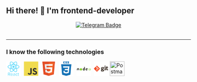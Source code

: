 ## Hi there! 👋 I'm frontend-developer
<div id="header" align="center">

<div id="badges__social">
		<a href="https://t.me/nikita_0071">
			<img src="https://img.shields.io/badge/telegram-blue?logo=telegram&logoColor=white&style=for-the-badge"
				alt="Telegram Badge" />
		</a>
	</div>

<img src="https://komarev.com/ghpvc/?username=Racio-begin&style=flat-square&color=blue" alt="" />
</div>

---

### I know the following technologies
<div id="my-techs">
	<img src="https://github.com/devicons/devicon/blob/master/icons/react/react-original-wordmark.svg" title="React"
		alt="React" width="40" height="40" />&nbsp;
	<img src="https://github.com/devicons/devicon/blob/master/icons/javascript/javascript-original.svg" title="JavaScript"
		alt="JavaScript" width="40" height="40" />&nbsp;
	<img src="https://github.com/devicons/devicon/blob/master/icons/html5/html5-original.svg" title="HTML5" alt="HTML"
		width="40" height="40" />&nbsp;
	<img src="https://github.com/devicons/devicon/blob/master/icons/css3/css3-plain-wordmark.svg" title="CSS3" alt="CSS"
		width="40" height="40" />&nbsp;
	<img src="https://github.com/devicons/devicon/blob/master/icons/nodejs/nodejs-original-wordmark.svg" title="NodeJS"
		alt="NodeJS" width="40" height="40" />&nbsp;
	<img src="https://github.com/devicons/devicon/blob/master/icons/git/git-original-wordmark.svg" title="Git" **alt="Git"
		width="40" height="40" />
	<img src="https://github.com/devicons/devicon/blob/master/icons/git/postman-original-wordmark.svg" title="Postman" **alt="Postman"
		width="40" height="40" />
</div>
